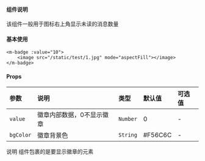 #### 组件说明

该组件一般用于图标右上角显示未读的消息数量


#### 基本使用

```
<m-badge :value="10">
	<image src="/static/test/1.jpg" mode="aspectFill"></image>
</m-badge>

```

#### Props

| 参数 | 说明 | 类型 | 默认值 | 可选值 |
|:----|:----|:----|:----|:----|
|`value`|徽章内部数据，0不显示徽章|`Number`|0|-|
|`bgColor`|徽章背景色|`String`|#F56C6C|-|

说明
组件包裹的是要显示徽章的元素
